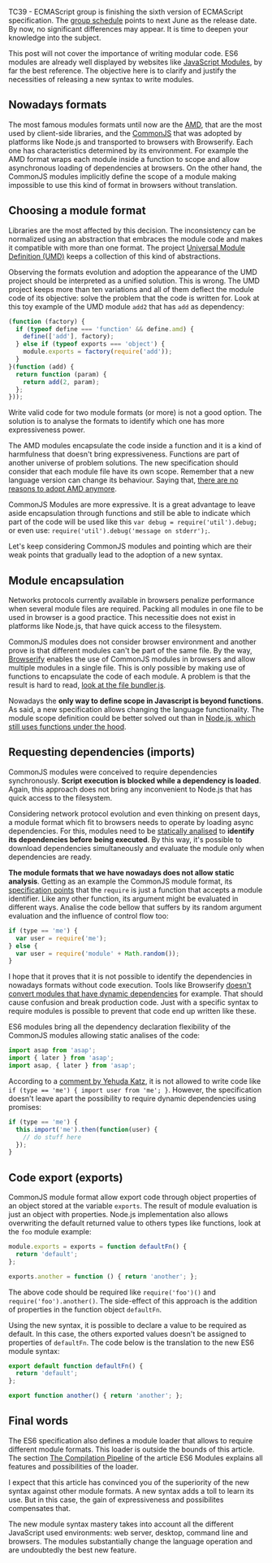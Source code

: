 <!--
layout: post
title: A new syntax for modules in ES6
date: 2014-07-11T07:18:47.847Z
comments: true
published: true
keywords: JavaScript, ES6, modules
description: Post about module syntax
categories: modules
authorName: Jean Carlo Emer
authorLink: http://twitter.com/jcemer
authorDescription: Internet craftsman, computer scientist and speaker. I am a full-stack web developer for some time and only write code that solves real problems.
authorPicture: https://avatars2.githubusercontent.com/u/353504?s=460
-->

TC39 - ECMAScript group is finishing the sixth version of ECMAScript specification. The [group schedule](http://www.2ality.com/2014/06/es6-schedule.html) points to next June as the release date. By now, no significant differences may appear. It is time to deepen your knowledge into the subject.  
<!-- more -->
This post will not cover the importance of writing modular code. ES6 modules are already well displayed by websites like [JavaScript Modules](http://jsmodules.io), by far the best reference. The objective here is to clarify and justify the necessities of releasing a new syntax to write modules.
<!--more-->

## Nowadays formats

The most famous modules formats until now are the [AMD](http://requirejs.org/docs/whyamd.html#amd), that are the most used by client-side libraries, and the [CommonJS](http://wiki.commonjs.org/wiki/Modules/1.1) that was adopted by platforms like Node.js and transported to browsers with Browserify. Each one has characteristics determined by its environment. For example the AMD format wraps each module inside a function to scope and allow asynchronous loading of dependencies at browsers. On the other hand, the CommonJS modules implicitly define the scope of a module making impossible to use this kind of format in browsers without translation.

## Choosing a module format

Libraries are the most affected by this decision. The inconsistency can be normalized using an abstraction that embraces the module code and makes it compatible with more than one format. The project [Universal Module Definition (UMD)](https://github.com/umdjs/umd) keeps a collection of this kind of abstractions.

Observing the formats evolution and adoption the appearance of the UMD project should be interpreted as a unified solution. This is wrong. The UMD project keeps more than ten variations and all of them deflect the module code of its objective: solve the problem that the code is written for. Look at this toy example of the UMD module `add2` that has `add` as dependency:

```javascript
(function (factory) {
  if (typeof define === 'function' && define.amd) {
    define(['add'], factory);
  } else if (typeof exports === 'object') {
    module.exports = factory(require('add'));
  }
}(function (add) {
  return function (param) {
    return add(2, param);
  };
}));
```

Write valid code for two module formats (or more) is not a good option. The solution is to analyse the formats to identify which one has more expressiveness power.

The AMD modules encapsulate the code inside a function and it is a kind of harmfulness that doesn't bring expressiveness. Functions are part of another universe of problem solutions. The new specification should consider that each module file have its own scope. Remember that a new language version can change its behaviour. Saying that, [there are no reasons to adopt AMD anymore](http://blog.millermedeiros.com/amd-is-better-for-the-web-than-commonjs-modules).

CommonJS Modules are more expressive. It is a great advantage to leave aside encapsulation through functions and still be able to indicate which part of the code will be used like this `var debug = require('util').debug;` or even use: `require('util').debug('message on stderr');`.

Let's keep considering CommonJS modules and pointing which are their weak points that gradually lead to the adoption of a new syntax.

## Module encapsulation

Networks protocols currently available in browsers penalize performance when several module files are required. Packing all modules in one file to be used in browser is a good practice. This necessitie does not exist in platforms like Node.js, that have quick access to the filesystem.

CommonJS modules does not consider browser environment and another prove is that different modules can't be part of the same file. By the way, [Browserify](http://browserify.org) enables the use of CommonJS modules in browsers and allow multiple modules in a single file. This is only possible by making use of functions to encapsulate the code of each module. A problem is that the result is hard to read, [look at the file bundler.js](https://gist.github.com/jcemer/b52db6503eebc42a414d).

Nowadays the **only way to define scope in Javascript is beyond functions**. As said, a new specification allows changing the language functionality. The module scope definition could be better solved out than in [Node.js, which still uses functions under the hood](https://github.com/joyent/node/blob/b55c9d68aa713e75ff5077cd425cbaafde010b92/src/node.js#L788-L791).

## Requesting dependencies (imports)

CommonJS modules were conceived to require dependencies synchronously. **Script execution is blocked while a dependency is loaded**. Again, this approach does not bring any inconvenient to Node.js that has quick access to the filesystem.

Considering network protocol evolution and even thinking on present days, a module format which fit to browsers needs to operate by loading async dependencies. For this, modules need to be [statically analised](http://en.wikipedia.org/wiki/Static_program_analysis) to **identify its dependencies before being executed**. By this way, it's possible to download dependencies simultaneously and evaluate the module only when dependencies are ready.

**The module formats that we have nowadays does not allow static analysis**. Getting as an example the CommonJS module format, its [specification points](http://wiki.commonjs.org/wiki/Modules/1.0) that the `require` is just a function that accepts a module identifier. Like any other function, its argument might be evaluated in different ways. Analise the code bellow that suffers by its random argument evaluation and the influence of control flow too:

```javascript
if (type == 'me') {
  var user = require('me');
} else {
  var user = require('module' + Math.random());
}
```

I hope that it proves that it is not possible to identify the dependencies in nowadays formats without code execution. Tools like Browserify [doesn't convert modules that have dynamic dependencies](https://github.com/substack/node-browserify/issues/377) for example. That should cause confusion and break production code. Just with a specific syntax to require  modules is possible to prevent that code end up written like these.

ES6 modules bring all the dependency declaration flexibility of the CommonJS modules allowing static analises of the code:

```javascript
import asap from 'asap';
import { later } from 'asap';
import asap, { later } from 'asap';
```

According to a [comment by Yehuda Katz](https://github.com/wycats/jsmodules/issues/8#issuecomment-47960446), it is not allowed to write code like `if (type == 'me') { import user from 'me'; }`. However, the specification doesn't leave apart the possibility to require dynamic dependencies using promises:

```javascript
if (type == 'me') {
  this.import('me').then(function(user) {
    // do stuff here
  });
}
```

## Code export (exports)

CommonJS module format allow export code through object properties of an object stored at the variable `exports`. The result of module evaluation is just an object with properties. Node.js implementation also allows overwriting the default returned value to others types like functions, look at the `foo` module example:

```javascript
module.exports = exports = function defaultFn() {
  return 'default';
};

exports.another = function () { return 'another'; };
```

The above code should be required like `require('foo')()` and `require('foo').another()`. The side-effect of this approach is the addition of properties in the function object `defaultFn`.

Using the new syntax, it is possible to declare a value to be required as default. In this case, the others exported values doesn't be assigned to properties of `defaultFn`. The code below is the translation to the new ES6 module syntax:

```javascript
export default function defaultFn() {
  return 'default';
};

export function another() { return 'another'; };
```

## Final words

The ES6 specification also defines a module loader that allows to require different module formats. This loader is outside the bounds of this article. The section [The Compilation Pipeline](https://gist.github.com/wycats/51c96e3adcdb3a68cbc3#the-compilation-pipeline) of the article ES6 Modules explains all features and possibilities of the loader.

I expect that this article has convinced you of the superiority of the new syntax against other module formats. A new syntax adds a toll to learn its use. But in this case, the gain of expressiveness and possibilites compensates that.

The new module syntax mastery takes into account all the different JavaScript used environments: web server, desktop, command line and browsers. The modules substantially change the language operation and are undoubtedly the best new feature.
